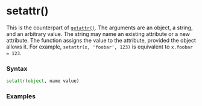 # setattr()
This is the counterpart of [`getattr()`](/built-in-functions/getattr.md). The arguments are an object, a string, and an arbitrary value. The string may name an existing attribute or a new attribute. The function assigns the value to the attribute, provided the object allows it. For example, `setattr(x, 'foobar', 123)` is equivalent to `x.foobar = 123`.

### Syntax
```python
setattr(object, name value)
```

### Examples
```python
```
